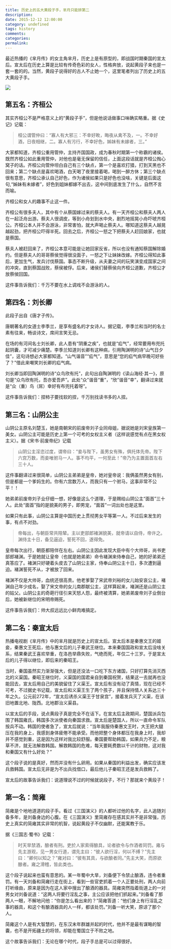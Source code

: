 ```yaml
---
title: 历史上的五大黄段子手，芈月只能排第二
description:
date: 2015-12-12 12:00:00
category: undefined
tags: history
comments:
categories:
permalink:
---
```



最近热播的《芈月传》的女主角芈月，历史上是有原型的，即战国时期秦国的宣太后。宣太后在历史上算是比较有传奇色彩的女人，性格奔放，说起黄段子来也是一套一套的的。当然，黄段子说得好的古人不止她一个，这里笔者列出了历史上的五大黄段子手。

<!--more-->

![](http://upload-images.jianshu.io/upload_images/120563-8542f8611eaa101a.jpg?imageMogr2/auto-orient/strip%7CimageView2/2/w/1240)

## 第五名：齐桓公

其实齐桓公不是严格意义上的“黄段子手”，但是他说话做事口味确实略重。据《史记》记载：

> 桓公谓管仲曰：“寡人有大邪三：不幸好畋，晦夜从禽不及，一。不幸好酒，日夜相继，二。寡人有污行，不幸好色，姊妹有未嫁者，三。”

大家都知道，齐桓公重用管仲，主持齐国国政，成为春秋时期第一个称霸的诸侯。既然齐桓公如此重用管仲，对他也是毫无保留的信任，上面这段话就是齐桓公掏心窝子的话。齐桓公向管仲坦白自己有三个缺点，第一个是喜欢打猎，打到天黑也不回来；第二个缺点是喜欢喝酒，白天喝了夜里接着喝，喝到一醉方休；第三个缺点很有意思，齐桓公承认自己好色，作为诸侯如果只是好色也没啥，关键是后面这句,“姊妹有未嫁者”，好色到姐妹都嫁不出去，这中间到底发生了什么，自然不言而喻。

齐桓公和女人的趣事不止这一件。

齐桓公有很多夫人，其中有个从蔡国嫁过来的蔡夫人。有一天齐桓公和蔡夫人两人在一起泛舟出游。蔡夫人很调皮，等到小舟划到水中央，剧烈地摇晃小舟吓唬齐桓公。齐桓公本人并不会游泳，非常害怕，就大声喝止蔡夫人。哪知道这蔡夫人越晃越起劲，把齐桓公吓得半死。回去之后，齐桓公一怒之下把蔡夫人赶回娘家，也就是蔡国。

蔡夫人被赶回来了，齐桓公本意可能是让她回家反省，所以也没有通知蔡国解除婚约。但是蔡夫人的哥哥蔡侯觉得很没面子，一怒之下让妹妹改嫁。齐桓公得知此事后，更加生气，发兵讨伐蔡国。事态不断升级，从夫妻之间的玩笑演变成国家之间的冲突，直到蔡国战败，蔡侯被俘。后来，诸侯们替蔡侯向齐桓公道歉，齐桓公才放蔡侯回国。

这件事告诉我们：千万不要在水上调戏不会游泳的人。

## 第四名：刘长卿

此段子出自《唐才子传》。

唐朝著名的女道士李季兰，是享有盛名的才女诗人。据记载，李季兰和当时的名士素有往来，畅谈诗文，席间言笑无忌。

在场的有河间名士刘长卿，此人患有“阴重之疾”，也就是“疝气”，经常要用布兜托起阴囊，才可减少痛楚。李季兰知道刘长卿有这种病，引用陶渊明的诗“山气日夕佳”，这句诗想必大家都知道。“山气谐音”“疝气”，意思是“您的疝气病早晚可好些了？”借此来嘲笑刘长卿的疝气病。

刘长卿当即回陶渊明的诗“众鸟欣有托”，此句出自陶渊明的《读山海经·其一》，原句是“众鸟欣有托，吾亦爱吾庐”。此处“众”谐音“重”，“欣”谐音“幸”，翻译过来就是“众（重）鸟（屌）幸好有布兜托着呀”。

这件事告诉我们：捏柿子要找软的捏，千万别找读书多的人捏。

## 第三名：山阴公主

山阴公主原名刘楚玉，她是南朝宋的前废帝刘子业同母姐，据说她是刘宋皇族第一美女。山阴公主可能是历史上第一个可考的女权主义者（这样说感觉有点在黑女权主义）。据《宋书·前废帝纪》记载

>山阴公主淫恣过度，谓帝曰：“妾与陛下，虽男女有殊，俱托体先帝。陛下六宫万数，而妾唯驸马一人。事不均平，一何至此！”帝乃为主置面首左右三十人。

这件事翻译过来很简单，山阴公主弟弟是皇帝，她对皇帝说：我俩虽然男女有别，但是都是一个爹妈生的。你有六宫数万人，而我只有一个驸马，这事非常不公平！！

她弟弟前废帝刘子业仔细一想，好像是这么个道理，于是赐给山阴公主“面首”三十人。此处“面首”指的是貌美的男子，即男宠，“面首”一词出处也是这里。

如果只有此事，山阴公主算是中国历史上贯彻男女平等第一人。不过后来发生的事，有点不对劲。

>帝每出，与朝臣常共陪辇。主以吏部郎褚渊貌美，就帝请以自侍，帝许之。渊侍主十日，备见逼迫，誓死不回，遂得免。

皇帝每次出行，朝臣都陪伴在左右。山阴公主因此发现大臣中有个大帅哥，尚书吏部郎褚渊。于是她就让皇帝（也就是她弟弟）命令褚渊来侍奉自己，她的好弟弟还真答应了。褚渊只好硬着头皮去了山阴公主家，侍奉山阴公主十日，多次遭到逼迫。褚渊誓死不从，才被放了回来。

褚渊不仅是大帅哥，血统还很高贵。他老爹娶了宋武帝刘裕的女儿始安哀公主，褚渊自己年少成名，娶了宋文帝的女儿南郡献公主，这样算起来，褚渊还是山阴公主的姑父。山阴公主的奇葩行径引来天怒人怨，最终被清算，她弟弟废帝刘子业倒台后，她被新继位的宋明帝赐死。

这件事告诉我们：帅大叔远远比小鲜肉难搞定。

## 第二名：秦宣太后

热播电视剧《芈月传》中的芈月就是历史上的宣太后。宣太后本是秦惠文王的姬妾，秦惠文王死后，他与惠文后的儿子秦武王继位。本来秦国国政和宣太后没啥关系，结果秦武王喜欢举重，在洛邑举鼎失败，气绝而死，年仅二十三岁。于是宣太后的儿子得以继位，即后来的秦昭王。

当时，秦国虽然实力渐渐强大，但是还没法一口吃下东方诸国，只好打算先消灭西北的义渠国。秦昭王继位时，义渠国的国君亲自到秦国祝贺，结果这一去就再也没能回去，宣太后用自己的美貌留住了义渠王。宣太后有没有动了真情，现在已经不可考，不过据史书记载，宣太后和义渠王生了两个孩子，并且保持情人关系达三十年之久。公元前272年，“宣太后诱杀义渠王于甘泉宫”，接着发兵灭了义渠，在该旧地置北地、陇西。北地郡治义渠县。

以宣太后的手段，说点黄段子真是完全不在话下。在宣太后主政期间，楚国派兵包围了韩国雍氏，韩国多次派使者向秦国求救。宣太后是楚国人，所以一直命令军队按兵不动。韩国的使者急了，宣太后就说：“当年我服侍秦惠文王时，大王把大腿压在我的身上，我感到身体疲倦不能承受。而他把整个身体都压在我身上时，我却并不感觉到重，这是因为这样对我比较舒服。秦国要帮助韩国，如果兵力不足，粮草不济，就无法解救韩国。解救韩国的危难，每天要耗费数以千计的财物，这对我和秦国又有什么好处？”

这个段子说的是真好，然而并没有什么卵用。如果从秦国的利益出发，确实应该发兵救韩国。宣太后无非是为不出兵找借口，最后他儿子秦昭王还是发兵救韩了。

宣太后的故事告诉我们：说道理说不过的时候就说段子，不行？那就来个黄段子！

## 第一名：简雍

简雍是个地地道道的段子手。看过《三国演义》的人都听过他的名字，此人追随刘备多年，是刘备身边的心腹。在《三国演义》里简雍存在感其实并不是非常强，历史上真实的简雍其实非常的机智，说起黄段子不仅幽默，还能寓教于乐。

据《三国志·蜀书》记载：

>时天旱禁酒，酿者有刑。吏於人家索得酿具，论者欲令与作酒者同罚。雍与先主游观，见一男女行道，谓先主曰：“彼人欲行淫，何以不缚？”先主曰：“卿何以知之？”雍对曰：“彼有其具，与欲酿者同。”先主大笑，而原欲酿者。雍之滑稽，皆此类也。

这个段子说起来也蛮有意思的。某一年蜀中大旱，刘备便下令禁止酿酒，违令者重罚。有一天刘备和简雍行走在街上，看到一些官吏抓着一个人正要处刑，两人向前打听缘由，原来是因为在这人家中搜出了酿酒的器具。简雍突然指着街道上的一对男女对刘备说道：“这两人将要行淫乱之事，主公应该把他们抓起来。”刘备看了那两人一眼，不解地问他：“你是怎么看出来的？”简雍答道：“他们身上有行淫乱之事的器具，和这个有酿酒器具的人一样，都该处罚。”刘备一听大笑，原谅了那个人。

简雍这个人是有大智慧的，在东汉末年群雄并起的时代，他并不是最有谋略的智囊，也不是开拓疆土的将领，却能在蜀国立于不败之地。

这个故事告诉我们：无论在哪个时代，段子手总是可以过得很好。